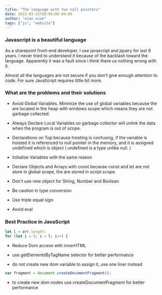 ```yaml
---
title: "The language with two null pointers"
date: 2022-03-31T00:05:06-04:00
author: "ozan ocak"
tags: ["js", "website"]
---
```


### Javascript is a beautiful language

As a sharepoint front-end developer, I use javascript and jquery for last 6 years. I never tried to understand it because of the backlash toward the language. Apparently it was a fault since I think there us nothing wrong with it.

Almost all the languages are not secure if you don't give enough attention to code. For sure JavaScript requires little bit more.

### What are the problems and their solutions

- Avoid Global Variables. Minimize the use of global variables because the are located in the heap with windows scope which means they are not garbage collected.

- Always Declare Local Variables so garbage collector will unlink the data when the program is out of scope.

- Declarations on Top because hoisting is confusing, if the variable is hoisted it is referenced to null pointer in the memory, and it is assigned undefined which is object ( undefined is a type unlike null. )

- Initialize Variables with the same reason

- Declare Objects and Arrays with const because const and let are not store in global scope, the are stored in script scope.

- Don't use new object for String, Number and Boolean

- Be caution in type conversion

- Use triple equal sign

- Avoid eval

### Best Practice in JavaScript

```javascript
let l = arr.length;
for (let i = 0; i < l; i++) {
```

- Reduce Dom access with innerHTML

- use getElementsByTagName selector for better performance

- do not create new dom variable to assign it, use one liner instead

```javascript
var fragment = document.createDocumentFragment();
```

- to create new dom nodes use createDocumentFragment for better performance
